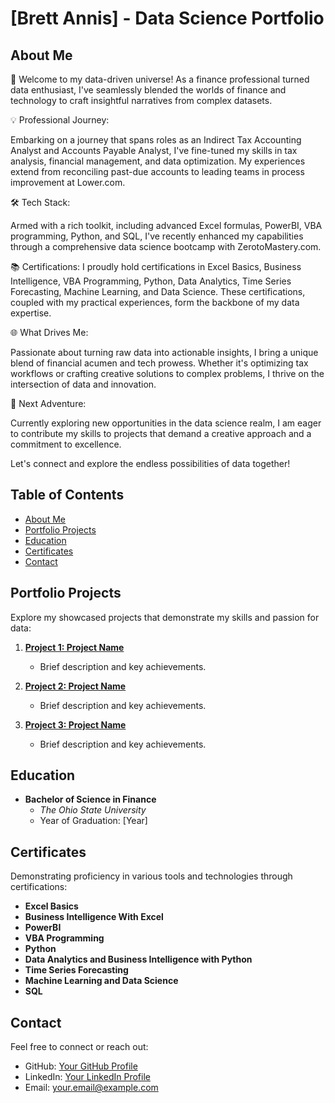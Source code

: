 # [Brett Annis] - Data Science Portfolio

## About Me

🚀 Welcome to my data-driven universe! As a finance professional turned data enthusiast, I've seamlessly blended the worlds of finance and technology to craft insightful narratives from complex datasets.

💡 Professional Journey:

Embarking on a journey that spans roles as an Indirect Tax Accounting Analyst and Accounts Payable Analyst, I've fine-tuned my skills in tax analysis, financial management, and data optimization. My experiences extend from reconciling past-due accounts to leading teams in process improvement at Lower.com.

🛠️ Tech Stack:

Armed with a rich toolkit, including advanced Excel formulas, PowerBI, VBA programming, Python, and SQL, I've recently enhanced my capabilities through a comprehensive data science bootcamp with ZerotoMastery.com.

📚 Certifications:
I proudly hold certifications in Excel Basics, Business Intelligence, VBA Programming, Python, Data Analytics, Time Series Forecasting, Machine Learning, and Data Science. These certifications, coupled with my practical experiences, form the backbone of my data expertise.

🌐 What Drives Me:

Passionate about turning raw data into actionable insights, I bring a unique blend of financial acumen and tech prowess. Whether it's optimizing tax workflows or crafting creative solutions to complex problems, I thrive on the intersection of data and innovation.

🎯 Next Adventure:

Currently exploring new opportunities in the data science realm, I am eager to contribute my skills to projects that demand a creative approach and a commitment to excellence.

Let's connect and explore the endless possibilities of data together!

## Table of Contents
- [About Me](#about-me)
- [Portfolio Projects](#portfolio-projects)
- [Education](#education)
- [Certificates](#certificates)
- [Contact](#contact)

## Portfolio Projects
Explore my showcased projects that demonstrate my skills and passion for data:

1. **[Project 1: Project Name](link-to-project-1)**
   - Brief description and key achievements.

2. **[Project 2: Project Name](link-to-project-2)**
   - Brief description and key achievements.

3. **[Project 3: Project Name](link-to-project-3)**
   - Brief description and key achievements.

## Education
- **Bachelor of Science in Finance**
  - *The Ohio State University*
  - Year of Graduation: [Year]

## Certificates
Demonstrating proficiency in various tools and technologies through certifications:

- **Excel Basics**
- **Business Intelligence With Excel**
- **PowerBI**
- **VBA Programming**
- **Python**
- **Data Analytics and Business Intelligence with Python**
- **Time Series Forecasting**
- **Machine Learning and Data Science**
- **SQL**

## Contact
Feel free to connect or reach out:

- GitHub: [Your GitHub Profile](link-to-github)
- LinkedIn: [Your LinkedIn Profile](link-to-linkedin)
- Email: your.email@example.com
